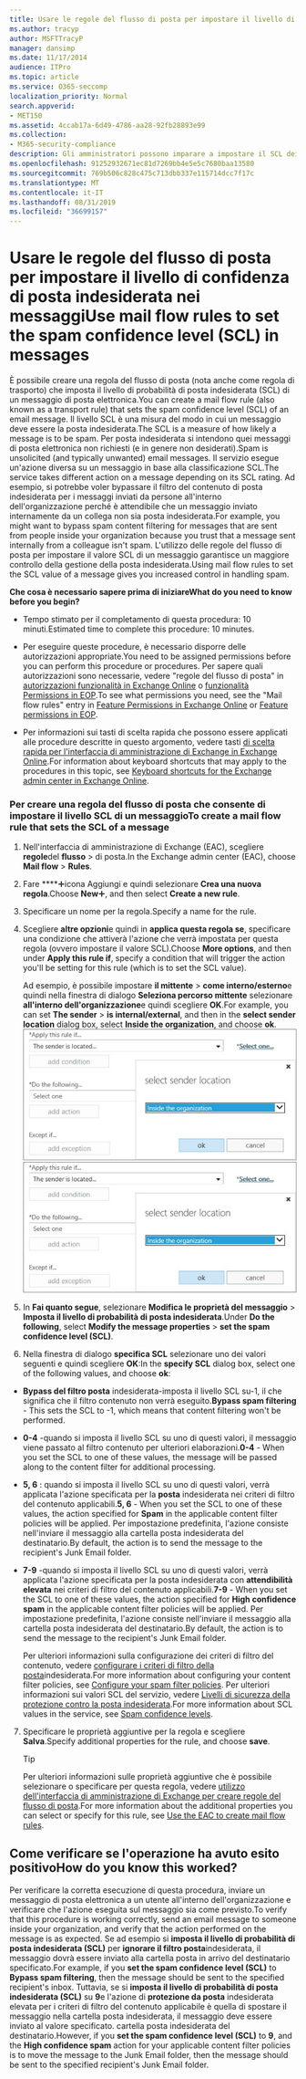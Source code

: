 ```yaml
---
title: Usare le regole del flusso di posta per impostare il livello di confidenza di posta indesiderata nei messaggi
ms.author: tracyp
author: MSFTTracyP
manager: dansimp
ms.date: 11/17/2014
audience: ITPro
ms.topic: article
ms.service: O365-seccomp
localization_priority: Normal
search.appverid:
- MET150
ms.assetid: 4ccab17a-6d49-4786-aa28-92fb28893e99
ms.collection:
- M365-security-compliance
description: Gli amministratori possono imparare a impostare il SCL dei messaggi in Exchange Online Protection.
ms.openlocfilehash: 91252932671ec81d7269bb4e5e5c7680baa13580
ms.sourcegitcommit: 769b506c828c475c713dbb337e115714dcc7f17c
ms.translationtype: MT
ms.contentlocale: it-IT
ms.lasthandoff: 08/31/2019
ms.locfileid: "36699157"
---
```

# <a name="use-mail-flow-rules-to-set-the-spam-confidence-level-scl-in-messages"></a><span data-ttu-id="9e56e-103">Usare le regole del flusso di posta per impostare il livello di confidenza di posta indesiderata nei messaggi</span><span class="sxs-lookup"><span data-stu-id="9e56e-103">Use mail flow rules to set the spam confidence level (SCL) in messages</span></span>

<span data-ttu-id="9e56e-104">È possibile creare una regola del flusso di posta (nota anche come regola di trasporto) che imposta il livello di probabilità di posta indesiderata (SCL) di un messaggio di posta elettronica.</span><span class="sxs-lookup"><span data-stu-id="9e56e-104">You can create a mail flow rule (also known as a transport rule) that sets the spam confidence level (SCL) of an email message.</span></span> <span data-ttu-id="9e56e-105">Il livello SCL è una misura del modo in cui un messaggio deve essere la posta indesiderata.</span><span class="sxs-lookup"><span data-stu-id="9e56e-105">The SCL is a measure of how likely a message is to be spam.</span></span> <span data-ttu-id="9e56e-106">Per posta indesiderata si intendono quei messaggi di posta elettronica non richiesti (e in genere non desiderati).</span><span class="sxs-lookup"><span data-stu-id="9e56e-106">Spam is unsolicited (and typically unwanted) email messages.</span></span> <span data-ttu-id="9e56e-107">Il servizio esegue un'azione diversa su un messaggio in base alla classificazione SCL.</span><span class="sxs-lookup"><span data-stu-id="9e56e-107">The service takes different action on a message depending on its SCL rating.</span></span> <span data-ttu-id="9e56e-108">Ad esempio, si potrebbe voler bypassare il filtro del contenuto di posta indesiderata per i messaggi inviati da persone all'interno dell'organizzazione perché è attendibile che un messaggio inviato internamente da un collega non sia posta indesiderata.</span><span class="sxs-lookup"><span data-stu-id="9e56e-108">For example, you might want to bypass spam content filtering for messages that are sent from people inside your organization because you trust that a message sent internally from a colleague isn't spam.</span></span> <span data-ttu-id="9e56e-109">L'utilizzo delle regole del flusso di posta per impostare il valore SCL di un messaggio garantisce un maggiore controllo della gestione della posta indesiderata.</span><span class="sxs-lookup"><span data-stu-id="9e56e-109">Using mail flow rules to set the SCL value of a message gives you increased control in handling spam.</span></span> 
  
 <span data-ttu-id="9e56e-110">**Che cosa è necessario sapere prima di iniziare**</span><span class="sxs-lookup"><span data-stu-id="9e56e-110">**What do you need to know before you begin?**</span></span>
  
- <span data-ttu-id="9e56e-111">Tempo stimato per il completamento di questa procedura: 10 minuti.</span><span class="sxs-lookup"><span data-stu-id="9e56e-111">Estimated time to complete this procedure: 10 minutes.</span></span>
    
- <span data-ttu-id="9e56e-112">Per eseguire queste procedure, è necessario disporre delle autorizzazioni appropriate.</span><span class="sxs-lookup"><span data-stu-id="9e56e-112">You need to be assigned permissions before you can perform this procedure or procedures.</span></span> <span data-ttu-id="9e56e-113">Per sapere quali autorizzazioni sono necessarie, vedere "regole del flusso di posta" in [autorizzazioni funzionalità in Exchange Online](http://technet.microsoft.com/library/15073ce1-0917-403b-8839-02a2ebc96e16.aspx) o [funzionalità Permissions in EOP](eop/feature-permissions-in-eop.md).</span><span class="sxs-lookup"><span data-stu-id="9e56e-113">To see what permissions you need, see the "Mail flow rules" entry in [Feature Permissions in Exchange Online](http://technet.microsoft.com/library/15073ce1-0917-403b-8839-02a2ebc96e16.aspx) or [Feature permissions in EOP](eop/feature-permissions-in-eop.md).</span></span> 
    
- <span data-ttu-id="9e56e-114">Per informazioni sui tasti di scelta rapida che possono essere applicati alle procedure descritte in questo argomento, vedere tasti [di scelta rapida per l'interfaccia di amministrazione di Exchange in Exchange Online](https://docs.microsoft.com/Exchange/accessibility/keyboard-shortcuts-in-admin-center).</span><span class="sxs-lookup"><span data-stu-id="9e56e-114">For information about keyboard shortcuts that may apply to the procedures in this topic, see [Keyboard shortcuts for the Exchange admin center in Exchange Online](https://docs.microsoft.com/Exchange/accessibility/keyboard-shortcuts-in-admin-center).</span></span>
    
### <a name="to-create-a-mail-flow-rule-that-sets-the-scl-of-a-message"></a><span data-ttu-id="9e56e-115">Per creare una regola del flusso di posta che consente di impostare il livello SCL di un messaggio</span><span class="sxs-lookup"><span data-stu-id="9e56e-115">To create a mail flow rule that sets the SCL of a message</span></span>

1. <span data-ttu-id="9e56e-116">Nell'interfaccia di amministrazione di Exchange (EAC), scegliere **regole**del **flusso** \> di posta.</span><span class="sxs-lookup"><span data-stu-id="9e56e-116">In the Exchange admin center (EAC), choose **Mail flow** \> **Rules**.</span></span>
    
2. <span data-ttu-id="9e56e-117">Fare \*\*\*\*![clic su nuova](media/ITPro-EAC-AddIcon.gif)icona Aggiungi e quindi selezionare **Crea una nuova regola**.</span><span class="sxs-lookup"><span data-stu-id="9e56e-117">Choose **New**![Add Icon](media/ITPro-EAC-AddIcon.gif), and then select **Create a new rule**.</span></span>
    
3. <span data-ttu-id="9e56e-118">Specificare un nome per la regola.</span><span class="sxs-lookup"><span data-stu-id="9e56e-118">Specify a name for the rule.</span></span>
    
4. <span data-ttu-id="9e56e-119">Scegliere **altre opzioni**e quindi in **applica questa regola se**, specificare una condizione che attiverà l'azione che verrà impostata per questa regola (ovvero impostare il valore SCL).</span><span class="sxs-lookup"><span data-stu-id="9e56e-119">Choose **More options**, and then under **Apply this rule if**, specify a condition that will trigger the action you'll be setting for this rule (which is to set the SCL value).</span></span>
    
    <span data-ttu-id="9e56e-120">Ad esempio, è possibile impostare **il mittente** \> **come interno/esterno**e quindi nella finestra di dialogo **Seleziona percorso mittente** selezionare **all'interno dell'organizzazione**e quindi scegliere **OK**.</span><span class="sxs-lookup"><span data-stu-id="9e56e-120">For example, you can set **The sender** \> **is internal/external**, and then in the **select sender location** dialog box, select **Inside the organization**, and choose **ok**.</span></span><br/>
    <span data-ttu-id="9e56e-121">![Seleziona la località del mittente](media/EOP-ETR-SetSCL-1.jpg)</span><span class="sxs-lookup"><span data-stu-id="9e56e-121">![Select sender location](media/EOP-ETR-SetSCL-1.jpg)</span></span>
  
5. <span data-ttu-id="9e56e-122">In **Fai quanto segue**, selezionare **Modifica le proprietà del messaggio** \> **Imposta il livello di probabilità di posta indesiderata**.</span><span class="sxs-lookup"><span data-stu-id="9e56e-122">Under **Do the following**, select **Modify the message properties** \> **set the spam confidence level (SCL)**.</span></span>
  
6. <span data-ttu-id="9e56e-123">Nella finestra di dialogo **specifica SCL** selezionare uno dei valori seguenti e quindi scegliere **OK**:</span><span class="sxs-lookup"><span data-stu-id="9e56e-123">In the **specify SCL** dialog box, select one of the following values, and choose **ok**:</span></span>
    
  - <span data-ttu-id="9e56e-124">**Bypass del filtro posta** indesiderata-imposta il livello SCL su-1, il che significa che il filtro contenuto non verrà eseguito.</span><span class="sxs-lookup"><span data-stu-id="9e56e-124">**Bypass spam filtering** - This sets the SCL to -1, which means that content filtering won't be performed.</span></span> 
    
  - <span data-ttu-id="9e56e-125">**0-4** -quando si imposta il livello SCL su uno di questi valori, il messaggio viene passato al filtro contenuto per ulteriori elaborazioni.</span><span class="sxs-lookup"><span data-stu-id="9e56e-125">**0-4** - When you set the SCL to one of these values, the message will be passed along to the content filter for additional processing.</span></span> 
    
  - <span data-ttu-id="9e56e-126">**5, 6** : quando si imposta il livello SCL su uno di questi valori, verrà applicata l'azione specificata per la **posta** indesiderata nei criteri di filtro del contenuto applicabili.</span><span class="sxs-lookup"><span data-stu-id="9e56e-126">**5, 6** - When you set the SCL to one of these values, the action specified for **Spam** in the applicable content filter policies will be applied.</span></span> <span data-ttu-id="9e56e-127">Per impostazione predefinita, l'azione consiste nell'inviare il messaggio alla cartella posta indesiderata del destinatario.</span><span class="sxs-lookup"><span data-stu-id="9e56e-127">By default, the action is to send the message to the recipient's Junk Email folder.</span></span> 
    
  - <span data-ttu-id="9e56e-128">**7-9** -quando si imposta il livello SCL su uno di questi valori, verrà applicata l'azione specificata per la posta indesiderata con **attendibilità elevata** nei criteri di filtro del contenuto applicabili.</span><span class="sxs-lookup"><span data-stu-id="9e56e-128">**7-9** - When you set the SCL to one of these values, the action specified for **High confidence spam** in the applicable content filter policies will be applied.</span></span> <span data-ttu-id="9e56e-129">Per impostazione predefinita, l'azione consiste nell'inviare il messaggio alla cartella posta indesiderata del destinatario.</span><span class="sxs-lookup"><span data-stu-id="9e56e-129">By default, the action is to send the message to the recipient's Junk Email folder.</span></span> 
    
    <span data-ttu-id="9e56e-130">Per ulteriori informazioni sulla configurazione dei criteri di filtro del contenuto, vedere [configurare i criteri di filtro della posta](configure-your-spam-filter-policies.md)indesiderata.</span><span class="sxs-lookup"><span data-stu-id="9e56e-130">For more information about configuring your content filter policies, see [Configure your spam filter policies](configure-your-spam-filter-policies.md).</span></span> <span data-ttu-id="9e56e-131">Per ulteriori informazioni sui valori SCL del servizio, vedere [Livelli di sicurezza della protezione contro la posta indesiderata](spam-confidence-levels.md).</span><span class="sxs-lookup"><span data-stu-id="9e56e-131">For more information about SCL values in the service, see [Spam confidence levels](spam-confidence-levels.md).</span></span>
    
7. <span data-ttu-id="9e56e-132">Specificare le proprietà aggiuntive per la regola e scegliere **Salva**.</span><span class="sxs-lookup"><span data-stu-id="9e56e-132">Specify additional properties for the rule, and choose **save**.</span></span>
    
    > [!TIP]
    > <span data-ttu-id="9e56e-133">Per ulteriori informazioni sulle proprietà aggiuntive che è possibile selezionare o specificare per questa regola, vedere [utilizzo dell'interfaccia di amministrazione di Exchange per creare regole del flusso di posta](https://docs.microsoft.com/Exchange/policy-and-compliance/mail-flow-rules/mail-flow-rule-procedures#use-the-eac-to-create-mail-flow-rules).</span><span class="sxs-lookup"><span data-stu-id="9e56e-133">For more information about the additional properties you can select or specify for this rule, see [Use the EAC to create mail flow rules](https://docs.microsoft.com/Exchange/policy-and-compliance/mail-flow-rules/mail-flow-rule-procedures#use-the-eac-to-create-mail-flow-rules).</span></span> 
  
## <a name="how-do-you-know-this-worked"></a><span data-ttu-id="9e56e-134">Come verificare se l'operazione ha avuto esito positivo</span><span class="sxs-lookup"><span data-stu-id="9e56e-134">How do you know this worked?</span></span>

<span data-ttu-id="9e56e-135">Per verificare la corretta esecuzione di questa procedura, inviare un messaggio di posta elettronica a un utente all'interno dell'organizzazione e verificare che l'azione eseguita sul messaggio sia come previsto.</span><span class="sxs-lookup"><span data-stu-id="9e56e-135">To verify that this procedure is working correctly, send an email message to someone inside your organization, and verify that the action performed on the message is as expected.</span></span> <span data-ttu-id="9e56e-136">Se ad esempio si **imposta il livello di probabilità di posta indesiderata (SCL)** per **ignorare il filtro posta**indesiderata, il messaggio dovrà essere inviato alla cartella posta in arrivo del destinatario specificato.</span><span class="sxs-lookup"><span data-stu-id="9e56e-136">For example, if you **set the spam confidence level (SCL)** to **Bypass spam filtering**, then the message should be sent to the specified recipient's inbox.</span></span> <span data-ttu-id="9e56e-137">Tuttavia, se si **imposta il livello di probabilità di posta indesiderata (SCL)** su **9**e l'azione di **protezione da posta** indesiderata elevata per i criteri di filtro del contenuto applicabile è quella di spostare il messaggio nella cartella posta indesiderata, il messaggio deve essere inviato al valore specificato. cartella posta indesiderata del destinatario.</span><span class="sxs-lookup"><span data-stu-id="9e56e-137">However, if you **set the spam confidence level (SCL)** to **9**, and the **High confidence spam** action for your applicable content filter policies is to move the message to the Junk Email folder, then the message should be sent to the specified recipient's Junk Email folder.</span></span> 
  

